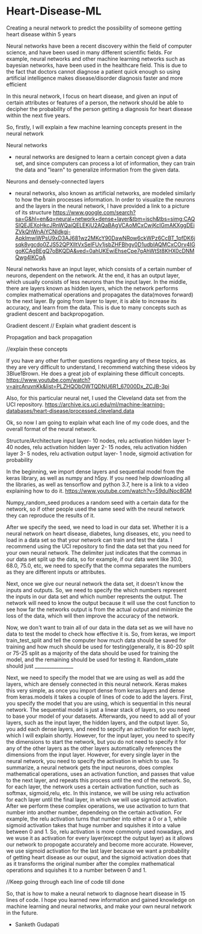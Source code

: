 # Heart-Disease-ML
Creating a neural network to predict the possibility of someone getting heart disease within 5 years

Neural networks have been a recent discovery within the field of computer science, and have been used in many different scientific fields. For example, neural networks and other machine learning networks such as bayesian networks, have been used in the healthcare field. This is due to the fact that doctors cannot diagnose a patient quick enough so using artificial intelligence makes disease/disorder diagnosis faster and more efficient

In this neural network, I focus on heart disease, and given an input of certain attributes or features of a person, the network should be able to decipher the probability of the person getting a diagnosis for heart disease within the next five years.

So, firstly, I will explain a few machine learning concepts present in the neural network 


Neural networks
- neural networks are designed to learn a certain concept given a data set, and since computers can process a lot of information, they can train the data and "learn" to generalize information from the given data.


Neurons and densely-connected layers
- neural networks, also known as artificial networks, are modeled similarly to how the brain processes information. In order to visualize the neurons and the layers in the neural network, I have provided a link to a picture of its structure
https://www.google.com/search?sa=G&hl=en&q=neural+network+dense+layer&tbm=isch&tbs=simg:CAQSlQEJEXoHkcJRnWQaiQELEKjU2AQaBAgVCAoMCxCwjKcIGmAKXggDEiZVkQhWnAiYCNIdkgj-ApkImwiWPsU9xD3AJ681wz2MKcY90DawNRow6ckWPz6CcBT_1pfDK6jsqk8vgcdo0ZJS52QPXlItVxSeIFUv1jsbZHFBhgy0D1udbIAQMCxCOrv4IGgoKCAgBEgQ7oBKQDA&ved=0ahUKEwiEhseCpe7gAhWtSt8KHX0cDNMQwg4IKCgA

Neural networks have an input layer, which consists of a certain number of neurons, dependent on the network. At the end, it has an output layer, which usually consists of less neurons than the input layer. In the middle, there are layers known as hidden layers, which the network performs complex mathematical operations and propagates the data(moves forward) to the next layer. By going from layer to layer, it is able to increase its accuracy, and learn from the data. This is due to many concepts such as gradient descent and backpropogation.




Gradient descent
// Explain what gradient descent is




Propagation and back propagation

//explain these concepts



If you have any other further questions regarding any of these topics, as they are very difficult to understand, I recommend watching these videos by 3Blue1Brown. He does a great job of explaining these difficult concepts.
https://www.youtube.com/watch?v=aircAruvnKk&list=PLZHQObOWTQDNU6R1_67000Dx_ZCJB-3pi

Also, for this particular neural net, I used the Cleveland data set from the UCI repository. https://archive.ics.uci.edu/ml/machine-learning-databases/heart-disease/processed.cleveland.data

Ok, so now I am going to explain what each line of my code does, and the overall format of the neural network.


Structure/Architecture
input layer- 10 nodes, relu activation
hidden layer 1- 40 nodes, relu activation
hidden layer 2- 15 nodes, relu activation
hidden layer 3- 5 nodes, relu activation
output layer- 1 node, sigmoid activation for probability



In the beginning, we import dense layers and sequential model from the keras library, as well as numpy and h5py. If you need help downloading all the libraries, as well as tensorflow and python 3.7, here is a link to a video explaining how to do it. 
https://www.youtube.com/watch?v=59duINoc8GM


Numpy_random_seed produces a random seed with a certain data for the network, so if other people used the same seed with the neural network they can reproduce the results of it.



After we specify the seed, we need to load in our data set. Whether it is a neural network on heart disease, diabetes, lung diseases, etc, you need to load in a data set so that your network can train and test the data.  I recommend using the UCI repository to find the data set that you need for your own neural network. The delimiter just indicates that the commas in our data set split up the data, so for example, if our data went like 30.0, 68.0, 75.0, etc,  we need to specify that the comma separates the numbers as they are different inputs or attributes. 


Next, once we give our neural network the data set, it doesn't know the inputs and outputs. So, we need to specify the which numbers represent the inputs in our data set and which number represents the output. The network will need to know the output because it will use the cost function to see how far the networks output is from the actual output and minimize the loss of the data, which will then improve the accuracy of the network.


Now, we don't want to train all of our data in the data set as we will have no data to test the model to check how effective it is. So, from keras, we import train_test_split and tell the computer how much data should be saved for training and how much should be used for testing(generally, it is 80-20 split or 75-25 split as a majority of the data should be used for training the model, and the remaining should be used for testing it. Random_state should just ________________


Next, we need to specify the model that we are using as well as add the layers, which are densely connected in this neural network. Keras makes this very simple, as once you import dense from keras.layers and dense from keras.models it takes a couple of lines of code to add the layers. First, you specify the model that you are using, which is sequential in this neural network. The sequential model is just a linear stack of layers, so you need to base your model of your datasets. Afterwards, you need to add all of your layers, such as the input layer, the hidden layers, and the output layer. So, you add each dense layers, and need to sepcify an activation for each layer, which I will explain shortly. However, for the input layer, you need to specify the dimensions to start the network, but you do not need to specify it for any of the other layers as the other layers automatically references the dimensions from the input layer. However, for every single layer in the neural network, you need to specify the activation in which to use. To summarize, a neural network gets the input neurons, does complex mathematical operations, uses an activation function, and passes that value to the next layer, and repeats this process until the end of the network. So, for each layer, the network uses a certain activation function, such as softmax, sigmoid,relu, etc. In this instance, we will be using relu activation for each layer until the final layer, in which we will use sigmoid activation. After we perform these complex operations, we use activation to turn that number into another number, dependeing on the certain activation. For example, the relu activation turns that number into either a 0 or a 1, while sigmoid activation takes that huge number and squishes it into a value between 0 and 1. So, relu activation is more commonly used nowadays, and we wuse it as activation for every layer(except the output layer) as it allows our network to propogate accurately and become more accurate. However, we use sigmoid activation for the last layer because we want a probability of getting heart disease as our ouput, and the sigmoid activation does that as it transforms the original number after the complex mathematical operations and squishes it to a number between 0 and 1. 


//Keep going through each line of code till done



So, that is how to make a neural network to diagnose heart disease in 15 lines of code. I hope you learned new information and gained knowledge on machine learning and neural networks, and make your own neural network in the future.


- Sanketh Gudapati







